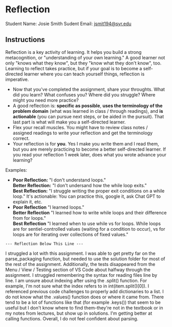 # Reflection

Student Name:  Josie Smith
Sudent Email:  jsmit194@syr.edu

## Instructions

Reflection is a key activity of learning. It helps you build a strong metacognition, or "understanding of your own learning." A good learner not only "knows what they know", but they "know what they don't know", too. Learning to reflect takes practice, but if your goal is to become a self-directed learner where you can teach yourself things, reflection is imperative.

- Now that you've completed the assignment, share your throughts. What did you learn? What confuses you? Where did you struggle? Where might you need more practice?
- A good reflection is: **specific as possible**,  **uses the terminology of the problem domain** (what was learned in class / through readings), and **is actionable** (you can pursue next steps, or be aided in the pursuit). That last part is what will make you a self-directed learner.
- Flex your recall muscles. You might have to review class notes / assigned readings to write your reflection and get the terminology correct.
- Your reflection is for **you**. Yes I make you write them and I read them, but you are merely practicing to become a better self-directed learner. If you read your reflection 1 week later, does what you wrote advance your learning?

Examples:

- **Poor Reflection:**  "I don't understand loops."   
**Better Reflection:** "I don't undersand how the while loop exits."   
**Best Reflection:** "I struggle writing the proper exit conditions on a while loop." It's actionable: You can practice this, google it, ask Chat GPT to explain it, etc. 
-  **Poor Reflection** "I learned loops."   
**Better Reflection** "I learned how to write while loops and their difference from for loops."   
**Best Reflection** "I learned when to use while vs for loops. While loops are for sentiel-controlled values (waiting for a condition to occur), vs for loops are for iterating over collections of fixed values."

`--- Reflection Below This Line ---`

I struggled a lot with this assignment. I was able to get pretty far on the parse_packaging function, but needed to use the solution folder for most of the rest of the assignment. Additionally, the tests disappeared from the Menu / View / Testing section of VS Code about halfway through the assignment. I struggled remembering the syntax for reading files line by line. I am unsure about indexing after using the .split() function. For example, I'm not sure what the index refers to in int(item.split()[0]). I referenced previous code challenges to properly add dictionaries to a list. I do not know what the .values() function does or where it came from. There tend to be a lot of functions like that (for example .keys()) that seem to be useful but I don't know where to find them-they're not in the textbook or in my notes from lectures, but show up in solutions. I'm getting better at calling functions. Overall, I do not feel confident about parsing.